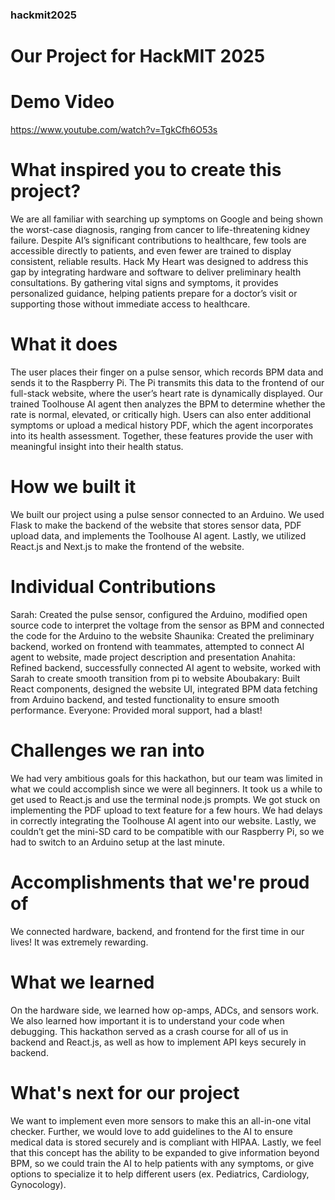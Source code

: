 ### hackmit2025
# Our Project for HackMIT 2025
# Demo Video 
https://www.youtube.com/watch?v=TgkCfh6O53s 

# What inspired you to create this project?
We are all familiar with searching up symptoms on Google and being shown the worst-case diagnosis, ranging from cancer to life-threatening kidney failure. Despite AI’s significant contributions to healthcare, few tools are accessible directly to patients, and even fewer are trained to display consistent, reliable results. Hack My Heart was designed to address this gap by integrating hardware and software to deliver preliminary health consultations. By gathering vital signs and symptoms, it provides personalized guidance, helping patients prepare for a doctor’s visit or supporting those without immediate access to healthcare.
# What it does
The user places their finger on a pulse sensor, which records BPM data and sends it to the Raspberry Pi. The Pi transmits this data to the frontend of our full-stack website, where the user’s heart rate is dynamically displayed. Our trained Toolhouse AI agent then analyzes the BPM to determine whether the rate is normal, elevated, or critically high. Users can also enter additional symptoms or upload a medical history PDF, which the agent incorporates into its health assessment. Together, these features provide the user with meaningful insight into their health status.
# How we built it
We built our project using a pulse sensor connected to an Arduino. We used Flask to make the backend of the website that stores sensor data, PDF upload data, and implements the Toolhouse AI agent. Lastly, we utilized React.js and Next.js to make the frontend of the website. 
# Individual Contributions
Sarah: Created the pulse sensor, configured the Arduino, modified open source code to interpret the voltage from the sensor as BPM and connected the code for the Arduino to the website
Shaunika: Created the preliminary backend, worked on frontend with teammates, attempted to connect AI agent to website, made project description and presentation
Anahita: Refined backend, successfully connected AI agent to website, worked with Sarah to create smooth transition from pi to website
Aboubakary: Built React components, designed the website UI, integrated BPM data fetching from Arduino backend, and tested functionality to ensure smooth performance.
Everyone: Provided moral support, had a blast!
# Challenges we ran into
We had very ambitious goals for this hackathon, but our team was limited in what we could accomplish since we were all beginners. 
It took us a while to get used to React.js and use the terminal node.js prompts. 
We got stuck on implementing the PDF upload to text feature for a few hours.
We had delays in correctly integrating the Toolhouse AI agent into our website. 
Lastly, we couldn’t get the mini-SD card to be compatible with our Raspberry Pi, so we had to switch to an Arduino setup at the last minute.
# Accomplishments that we're proud of
We connected hardware, backend, and frontend for the first time in our lives! It was extremely rewarding. 
# What we learned
On the hardware side, we learned how op-amps, ADCs, and sensors work. We also learned how important it is to understand your code when debugging. This hackathon served as a crash course for all of us in backend and React.js, as well as how to implement API keys securely in backend.
# What's next for our project
We want to implement even more sensors to make this an all-in-one vital checker. Further, we would love to add guidelines to the AI to ensure medical data is stored securely and is compliant with HIPAA. Lastly, we feel that this concept has the ability to be expanded to give information beyond BPM, so we could train the AI to help patients with any symptoms, or give options to specialize it to help different users (ex. Pediatrics, Cardiology, Gynocology). 
